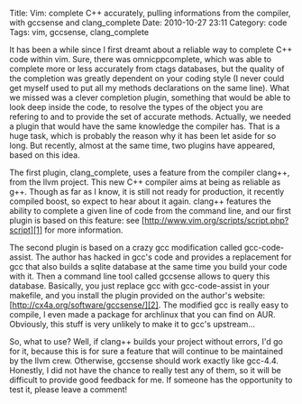 Title: Vim: complete C++ accurately, pulling informations from the compiler, with gccsense and clang_complete
Date: 2010-10-27 23:11
Category: code
Tags: vim, gccsense, clang_complete

It has been a while since I first dreamt about a reliable way to complete
C++ code within vim. Sure, there was omnicppcomplete, which was able to
complete more or less accurately from ctags databases, but the quality of
the completion was greatly dependent on your coding style (I never could
get myself used to put all my methods declarations on the same line).
What we missed was a clever completion plugin, something that would be
able to look deep inside the code, to resolve the types of the object you
are refering to and to provide the set of accurate methods. Actually, we
needed a plugin that would have the same knowledge the compiler has. That
is a huge task, which is probably the reason why it has been let aside for
so long.  But recently, almost at the same time, two plugins have
appeared, based on this idea.

The first plugin, clang_complete, uses a feature from the compiler
clang++, from the llvm project. This new C++ compiler aims at being as
reliable as g++. Though as far as I know, it is still not ready for
production, it recently compiled boost, so expect to hear about it again.
clang++ features the ability to complete a given line of code from the
command line, and our first plugin is based on this feature: see
[http://www.vim.org/scripts/script.php?script][1] for more information.

The second plugin is based on a crazy gcc modification called
gcc-code-assist. The author has hacked in gcc's code and provides a
replacement for gcc that also builds a sqlite database at the same time
you build your code with it. Then a command line tool called gccsense
allows to query this database.  Basically, you just replace gcc with
gcc-code-assist in your makefile, and you install the plugin provided on
the author's website: [http://cx4a.org/software/gccsense/][2].  The
modified gcc is really easy to compile, I even made a package for
archlinux that you can find on AUR. Obviously, this stuff is very unlikely
to make it to gcc's upstream...

So, what to use?  Well, if clang++ builds your project without errors, I'd
go for it, because this is for sure a feature that will continue to be
maintained by the llvm crew. Otherwise, gccsense should work exactly like
gcc-4.4. Honestly, I did not have the chance to really test any of them,
so it will be difficult to provide good feedback for me. If someone has
the opportunity to test it, please leave a comment!

[1]: http://www.vim.org/scripts/script.php?script_id=3302
[2]: http://cx4a.org/software/gccsense/
